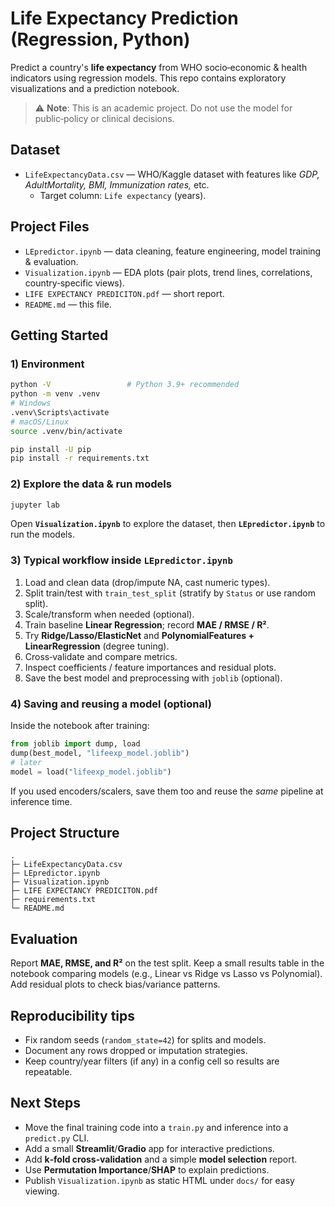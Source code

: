 # Life Expectancy Prediction (Regression, Python)

Predict a country's **life expectancy** from WHO socio‑economic & health indicators using regression models.
This repo contains exploratory visualizations and a prediction notebook.

> ⚠️ **Note**: This is an academic project. Do not use the model for public‑policy or clinical decisions.

## Dataset
- `LifeExpectancyData.csv` — WHO/Kaggle dataset with features like *GDP, AdultMortality, BMI, Immunization rates,* etc.
  - Target column: `Life expectancy` (years).

## Project Files
- `LEpredictor.ipynb` — data cleaning, feature engineering, model training & evaluation.
- `Visualization.ipynb` — EDA plots (pair plots, trend lines, correlations, country‑specific views).
- `LIFE EXPECTANCY PREDICITON.pdf` — short report.
- `README.md` — this file.

## Getting Started

### 1) Environment
```bash
python -V                 # Python 3.9+ recommended
python -m venv .venv
# Windows
.venv\Scripts\activate
# macOS/Linux
source .venv/bin/activate

pip install -U pip
pip install -r requirements.txt
```

### 2) Explore the data & run models
```bash
jupyter lab
```
Open **`Visualization.ipynb`** to explore the dataset, then **`LEpredictor.ipynb`** to run the models.

### 3) Typical workflow inside `LEpredictor.ipynb`
1. Load and clean data (drop/impute NA, cast numeric types).
2. Split train/test with `train_test_split` (stratify by `Status` or use random split).
3. Scale/transform when needed (optional).
4. Train baseline **Linear Regression**; record **MAE / RMSE / R²**.
5. Try **Ridge/Lasso/ElasticNet** and **PolynomialFeatures + LinearRegression** (degree tuning).
6. Cross‑validate and compare metrics.
7. Inspect coefficients / feature importances and residual plots.
8. Save the best model and preprocessing with `joblib` (optional).

### 4) Saving and reusing a model (optional)
Inside the notebook after training:
```python
from joblib import dump, load
dump(best_model, "lifeexp_model.joblib")
# later
model = load("lifeexp_model.joblib")
```
If you used encoders/scalers, save them too and reuse the *same* pipeline at inference time.

## Project Structure
```
.
├─ LifeExpectancyData.csv
├─ LEpredictor.ipynb
├─ Visualization.ipynb
├─ LIFE EXPECTANCY PREDICITON.pdf
├─ requirements.txt
└─ README.md
```

## Evaluation
Report **MAE, RMSE, and R²** on the test split. Keep a small results table in the notebook comparing models
(e.g., Linear vs Ridge vs Lasso vs Polynomial). Add residual plots to check bias/variance patterns.

## Reproducibility tips
- Fix random seeds (`random_state=42`) for splits and models.
- Document any rows dropped or imputation strategies.
- Keep country/year filters (if any) in a config cell so results are repeatable.


## Next Steps
- Move the final training code into a `train.py` and inference into a `predict.py` CLI.
- Add a small **Streamlit**/**Gradio** app for interactive predictions.
- Add **k‑fold cross‑validation** and a simple **model selection** report.
- Use **Permutation Importance**/**SHAP** to explain predictions.
- Publish `Visualization.ipynb` as static HTML under `docs/` for easy viewing.

